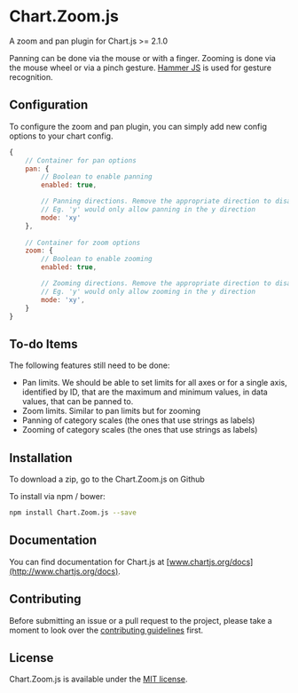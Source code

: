 # Chart.Zoom.js

A zoom and pan plugin for Chart.js >= 2.1.0

Panning can be done via the mouse or with a finger.
Zooming is done via the mouse wheel or via a pinch gesture. [Hammer JS](http://hammerjs.github.io/) is used for gesture recognition.

## Configuration

To configure the zoom and pan plugin, you can simply add new config options to your chart config.

```javascript
{
	// Container for pan options
	pan: {
		// Boolean to enable panning
		enabled: true,

		// Panning directions. Remove the appropriate direction to disable 
		// Eg. 'y' would only allow panning in the y direction
		mode: 'xy'
	},
	
	// Container for zoom options
	zoom: {
		// Boolean to enable zooming
		enabled: true,

		// Zooming directions. Remove the appropriate direction to disable 
		// Eg. 'y' would only allow zooming in the y direction
		mode: 'xy',
	}
}
```

## To-do Items
The following features still need to be done:
* Pan limits. We should be able to set limits for all axes or for a single axis, identified by ID, that are the maximum and minimum values, in data values, that can be panned to.
* Zoom limits. Similar to pan limits but for zooming
* Panning of category scales (the ones that use strings as labels)
* Zooming of category scales (the ones that use strings as labels)

## Installation

To download a zip, go to the Chart.Zoom.js on Github

To install via npm / bower:

```bash
npm install Chart.Zoom.js --save
```

## Documentation

You can find documentation for Chart.js at [www.chartjs.org/docs](http://www.chartjs.org/docs).

## Contributing

Before submitting an issue or a pull request to the project, please take a moment to look over the [contributing guidelines](https://github.com/chartjs/Chart.Zoom.js/blob/master/CONTRIBUTING.md) first.

## License

Chart.Zoom.js is available under the [MIT license](http://opensource.org/licenses/MIT).
